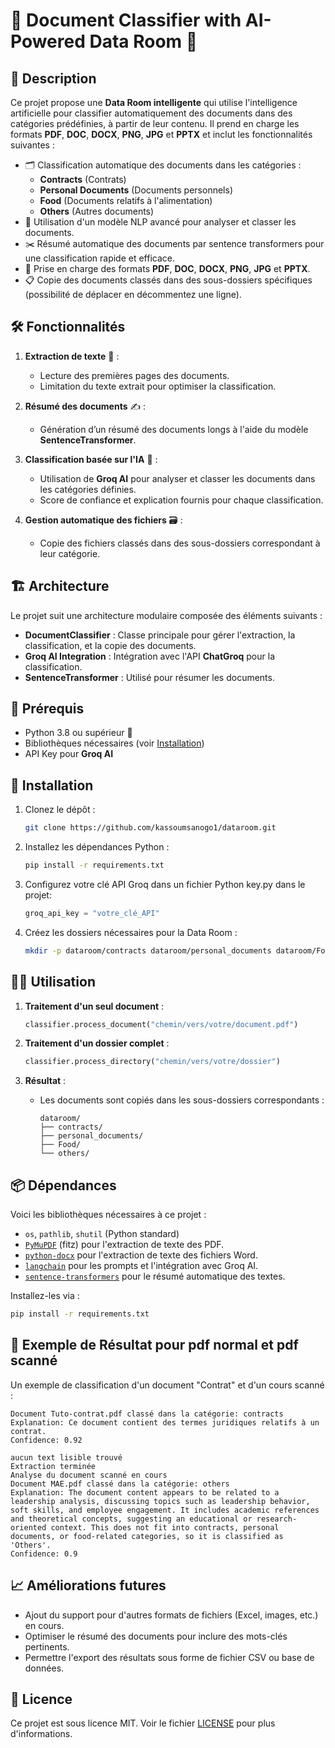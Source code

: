 # 📁 Document Classifier with AI-Powered Data Room 🚀

## 📜 Description

Ce projet propose une **Data Room intelligente** qui utilise l'intelligence artificielle pour classifier automatiquement des documents dans des catégories prédéfinies, à partir de leur contenu. Il prend en charge les formats **PDF**, **DOC**, **DOCX**, **PNG**, **JPG** et **PPTX** et inclut les fonctionnalités suivantes :

- 🗂️ Classification automatique des documents dans les catégories :
  - **Contracts** (Contrats)
  - **Personal Documents** (Documents personnels)
  - **Food** (Documents relatifs à l'alimentation)
  - **Others** (Autres documents)
- 🧠 Utilisation d'un modèle NLP avancé pour analyser et classer les documents.
- ✂️ Résumé automatique des documents par sentence transformers pour une classification rapide et efficace.
- 📄 Prise en charge des formats **PDF**, **DOC**, **DOCX**, **PNG**, **JPG** et **PPTX**.
- 📋 Copie des documents classés dans des sous-dossiers spécifiques (possibilité de déplacer en décommentez une ligne).

## 🛠️ Fonctionnalités

1. **Extraction de texte** 📖 :
   - Lecture des premières pages des documents.
   - Limitation du texte extrait pour optimiser la classification.

2. **Résumé des documents** ✍️ :
   - Génération d’un résumé des documents longs à l'aide du modèle **SentenceTransformer**.

3. **Classification basée sur l'IA** 🤖 :
   - Utilisation de **Groq AI** pour analyser et classer les documents dans les catégories définies.
   - Score de confiance et explication fournis pour chaque classification.

4. **Gestion automatique des fichiers** 🗃️ :
   - Copie des fichiers classés dans des sous-dossiers correspondant à leur catégorie.

## 🏗️ Architecture

Le projet suit une architecture modulaire composée des éléments suivants :

- **DocumentClassifier** : Classe principale pour gérer l'extraction, la classification, et la copie des documents.
- **Groq AI Integration** : Intégration avec l'API **ChatGroq** pour la classification.
- **SentenceTransformer** : Utilisé pour résumer les documents.

## 🧩 Prérequis

- Python 3.8 ou supérieur 🐍
- Bibliothèques nécessaires (voir [Installation](#installation))
- API Key pour **Groq AI**

## 🚀 Installation

1. Clonez le dépôt :
   ```bash
   git clone https://github.com/kassoumsanogo1/dataroom.git
   ```

2. Installez les dépendances Python :
   ```bash
   pip install -r requirements.txt
   ```

3. Configurez votre clé API Groq dans un fichier Python key.py dans le projet:
   ```python
   groq_api_key = "votre_clé_API"
   ```

4. Créez les dossiers nécessaires pour la Data Room :
   ```bash
   mkdir -p dataroom/contracts dataroom/personal_documents dataroom/Food dataroom/others
   ```

## 🏃‍♂️ Utilisation

1. **Traitement d'un seul document** :
   ```python
   classifier.process_document("chemin/vers/votre/document.pdf")
   ```

2. **Traitement d'un dossier complet** :
   ```python
   classifier.process_directory("chemin/vers/votre/dossier")
   ```

3. **Résultat** :
   - Les documents sont copiés dans les sous-dossiers correspondants :
     ```
     dataroom/
     ├── contracts/
     ├── personal_documents/
     ├── Food/
     └── others/
     ```

## 📦 Dépendances

Voici les bibliothèques nécessaires à ce projet :
- `os`, `pathlib`, `shutil` (Python standard)
- [`PyMuPDF`](https://pypi.org/project/PyMuPDF/) (fitz) pour l'extraction de texte des PDF.
- [`python-docx`](https://pypi.org/project/python-docx/) pour l'extraction de texte des fichiers Word.
- [`langchain`](https://pypi.org/project/langchain/) pour les prompts et l'intégration avec Groq AI.
- [`sentence-transformers`](https://pypi.org/project/sentence-transformers/) pour le résumé automatique des textes.

Installez-les via :
```bash
pip install -r requirements.txt
```

## 📝 Exemple de Résultat pour pdf normal et pdf scanné

Un exemple de classification d'un document "Contrat" et d'un cours scanné :
```plaintext
Document Tuto-contrat.pdf classé dans la catégorie: contracts
Explanation: Ce document contient des termes juridiques relatifs à un contrat.
Confidence: 0.92

aucun text lisible trouvé
Extraction terminée
Analyse du document scanné en cours
Document MAE.pdf classé dans la catégorie: others
Explanation: The document content appears to be related to a leadership analysis, discussing topics such as leadership behavior, soft skills, and employee engagement. It includes academic references and theoretical concepts, suggesting an educational or research-oriented context. This does not fit into contracts, personal documents, or food-related categories, so it is classified as 'Others'.
Confidence: 0.9
```

## 📈 Améliorations futures

- Ajout du support pour d'autres formats de fichiers (Excel, images, etc.) en cours.
- Optimiser le résumé des documents pour inclure des mots-clés pertinents.
- Permettre l'export des résultats sous forme de fichier CSV ou base de données.


## 📄 Licence

Ce projet est sous licence MIT. Voir le fichier [LICENSE](LICENSE) pour plus d'informations.
